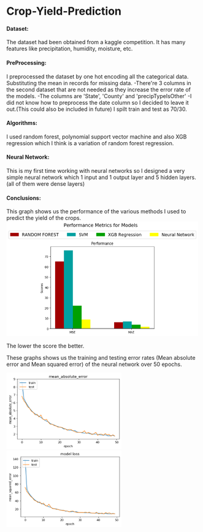 # Crop-Yield-Prediction

#### Dataset:
  The dataset had been obtained from a kaggle competition. It has many features like precipitation, humidity, moisture, etc.
  
#### PreProcessing:
  I preprocessed the dataset by one hot encoding all the categorical data. Substituting the mean in records for missing data. 
								-There're 3 columns in the second dataset that are not needed as they increase the error rate of the models.
								-The columns are 'State', 'County' and 'precipTypeIsOther'
								-I did not know how to preprocess the date column so I decided to leave it out.(This could also be included in future)
I spilt train and test as 70/30.

#### Algorithms:
  I used random forest, polynomial support vector machine and also XGB regression which I think is a variation of random forest regression.
	
#### Neural Network:
  This is my first time working with neural networks so I designed a very simple neural network which 1 input and 1 output layer and 5 hidden layers.(all of them were dense layers)
	
#### Conclusions:
<p>
  This graph shows us the performance of the various methods I used to predict the yield of the crops.
<img src="Conclusions/performance_metrics.png" alt="alt text" width="500" height="300">
</p>
<p>The lower the score the better.
</p>
<p>
  These graphs shows us the training and testing error rates (Mean absolute error and Mean squared error) of the neural network over 50 epochs.
</p>
<p>
<img src="Conclusions/MAE_dataset2.png" alt="alt text" width="300" height="200">
<img src="Conclusions/MSE_Dataset2.png" alt="alt text" width="300" height="200">
</p>
